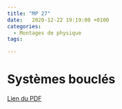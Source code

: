 ```yaml
---
title: "MP 27"
date:   2020-12-22 19:19:00 +0100
categories:
  - Montages de physique
tags:

---
```

# Systèmes bouclés

[Lien du PDF](/assets/pdf/LC16.pdf)

<object class="pdf fitvidsignore" data="/assets/pdf/LC16.pdf" type="application/pdf"></object>
